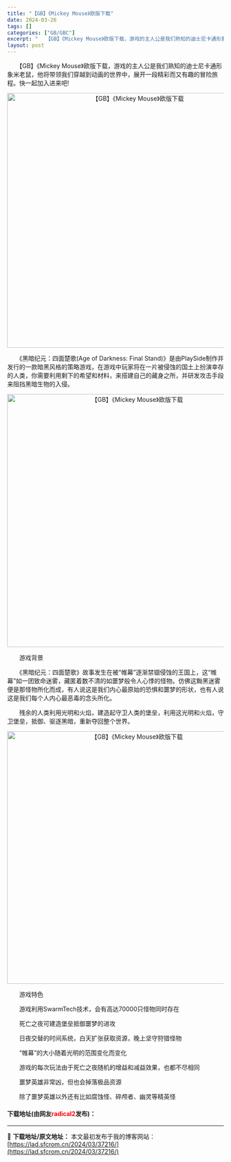 ```yaml
---
title: "【GB】《Mickey Mouse》欧版下载"
date: 2024-03-26
tags: []
categories: ["GB/GBC"]
excerpt: "　　【GB】《Mickey Mouse》欧版下载，游戏的主人公是我们熟知的迪士尼卡通形象米老鼠，他将带领我们穿越到动画的世界中，展开一段精彩而又有趣的冒险旅程。快一起加入进来吧! 　　《黑暗纪元：四面楚歌(Age of Darkness: Final Stand)》是由PlaySide制作并发行的一&hellip;"
layout: post
---
```


 <p>　　【GB】《Mickey Mouse》欧版下载，游戏的主人公是我们熟知的迪士尼卡通形象米老鼠，他将带领我们穿越到动画的世界中，展开一段精彩而又有趣的冒险旅程。快一起加入进来吧!</p> <p align="center"><img align="" border="0" src="https://lad.sfcrom.cn/wp-content/uploads/2024/03/20240326_660281442b426.png" width="593" alt="【GB】《Mickey Mouse》欧版下载" /></p> <p>　　《黑暗纪元：四面楚歌(Age of Darkness: Final Stand)》是由PlaySide制作并发行的一款暗黑风格的策略游戏，在游戏中玩家将在一片被侵蚀的国土上扮演幸存的人类，你需要利用剩下的希望和材料，来搭建自己的藏身之所，并研发攻击手段来阻挡黑暗生物的入侵。</p> <p align="center"><img align="" border="0" src="https://lad.sfcrom.cn/wp-content/uploads/2024/03/20240326_66028144be999.png" width="589" alt="【GB】《Mickey Mouse》欧版下载" /></p> <p>　　游戏背景</p> <p>　　《黑暗纪元：四面楚歌》故事发生在被&ldquo;帷幕&rdquo;逐渐禁锢侵蚀的王国上，这&ldquo;帷幕&rdquo;如一团致命迷雾，藏匿着数不清的如噩梦般令人心悸的怪物。仿佛这黝黑迷雾便是那怪物所化而成，有人说这是我们内心最原始的恐惧和噩梦的形状，也有人说这是我们每个人内心最恶毒的念头所化。</p> <p>　　残余的人类利用光明和火焰，建造起守卫人类的堡垒，利用这光明和火焰，守卫堡垒，抵御、驱逐黑暗，重新夺回整个世界。</p> <p align="center"><img align="" border="0" src="https://lad.sfcrom.cn/wp-content/uploads/2024/03/20240326_660281457fe24.png" width="588" alt="【GB】《Mickey Mouse》欧版下载" /></p> <p>　　游戏特色</p> <p>　　游戏利用SwarmTech技术，会有高达70000只怪物同时存在</p> <p>　　死亡之夜可建造堡垒抵御噩梦的进攻</p> <p>　　日夜交替的时间系统，白天扩张获取资源，晚上坚守狩猎怪物</p> <p>　　&ldquo;帷幕&rdquo;的大小随着光明的范围变化而变化</p> <p>　　游戏的每次玩法由于死亡之夜随机的增益和减益效果，也都不尽相同</p> <p>　　噩梦英雄非常凶，但也会掉落极品资源</p> <p>　　除了噩梦英雄以外还有比如腐蚀怪、碎颅者、幽灵等精英怪</p> <p><h4>下载地址(由网友<font color="red">radical2</font>发布)：</h4></p> 

---
📖 **下载地址/原文地址：** 本文最初发布于我的博客网站：[https://lad.sfcrom.cn/2024/03/37216/](https://lad.sfcrom.cn/2024/03/37216/)
